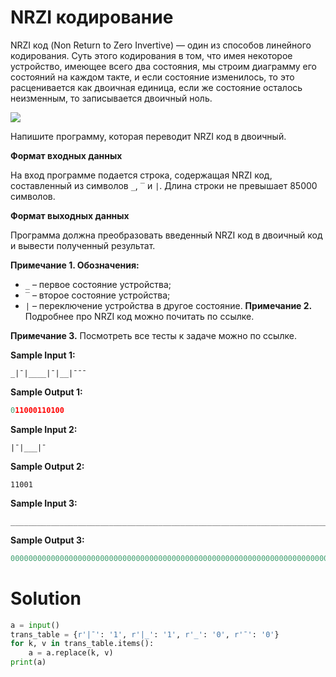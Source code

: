 # NRZI кодирование

NRZI код (Non Return to Zero Invertive) — один из способов линейного кодирования. Суть этого кодирования в том, что имея
некоторое устройство, имеющее всего два состояния, мы строим диаграмму его состояний на каждом такте, и если состояние
изменилось, то это расценивается как двоичная единица, если же состояние осталось неизменным, то записывается двоичный
ноль.

![](https://ucarecdn.com/93a6e218-2ebc-47e6-82aa-397b4f5493b3/)

Напишите программу, которая переводит NRZI код в двоичный.

**Формат входных данных**

На вход программе подается строка, содержащая NRZI код, составленный из символов `_`, `‾` и `|`. Длина строки не
превышает 85000 символов.

**Формат выходных данных**

Программа должна преобразовать введенный NRZI код в двоичный код и вывести полученный результат.

**Примечание 1. Обозначения:**

- `_` – первое состояние устройства;
- `‾` – второе состояние устройства;
- `|` – переключение устройства в другое состояние.
  **Примечание 2.** Подробнее про NRZI код можно почитать по ссылке.

**Примечание 3.** Посмотреть все тесты к задаче можно по ссылке.

**Sample Input 1:**

```
_|¯|____|¯|__|¯¯¯
```

**Sample Output 1:**

```python
011000110100
```

**Sample Input 2:**

```
|¯|___|¯
```

**Sample Output 2:**

```
11001
```

**Sample Input 3:**

```
________________________________________________________________________________________
```

**Sample Output 3:**

```python
0000000000000000000000000000000000000000000000000000000000000000000000000000000000000000
```

# Solution

```python
a = input()
trans_table = {r'|¯': '1', r'|_': '1', r'_': '0', r'¯': '0'}
for k, v in trans_table.items():
    a = a.replace(k, v)
print(a)
```